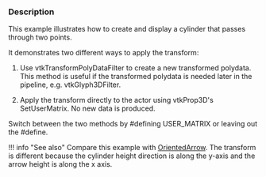 ### Description
This example illustrates how to create and display a cylinder that passes through two points.

It demonstrates two different ways to apply the transform:

1. Use vtkTransformPolyDataFilter to create a new transformed polydata. This method is useful if the transformed polydata is needed later in the pipeline, e.g. vtkGlyph3DFilter.

2. Apply the transform directly to the actor using vtkProp3D's SetUserMatrix. No new data is produced.

Switch between the two methods by #defining USER_MATRIX or leaving out the #define.

!!! info "See also"
    Compare this example with [OrientedArrow](../OrientedArrow). The transform is different because the cylinder height direction is along the y-axis and the arrow height is along the x axis.
